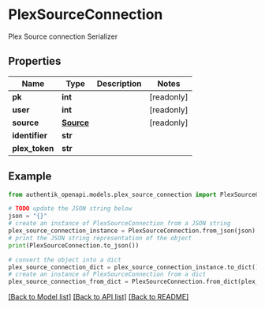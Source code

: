 # PlexSourceConnection

Plex Source connection Serializer

## Properties

Name | Type | Description | Notes
------------ | ------------- | ------------- | -------------
**pk** | **int** |  | [readonly] 
**user** | **int** |  | [readonly] 
**source** | [**Source**](Source.md) |  | [readonly] 
**identifier** | **str** |  | 
**plex_token** | **str** |  | 

## Example

```python
from authentik_openapi.models.plex_source_connection import PlexSourceConnection

# TODO update the JSON string below
json = "{}"
# create an instance of PlexSourceConnection from a JSON string
plex_source_connection_instance = PlexSourceConnection.from_json(json)
# print the JSON string representation of the object
print(PlexSourceConnection.to_json())

# convert the object into a dict
plex_source_connection_dict = plex_source_connection_instance.to_dict()
# create an instance of PlexSourceConnection from a dict
plex_source_connection_from_dict = PlexSourceConnection.from_dict(plex_source_connection_dict)
```
[[Back to Model list]](../README.md#documentation-for-models) [[Back to API list]](../README.md#documentation-for-api-endpoints) [[Back to README]](../README.md)


